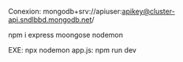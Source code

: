 Conexion: mongodb+srv://apiuser:apikey@cluster-api.sndlbbd.mongodb.net/

npm i express moongose nodemon

EXE: npx nodemon app.js: npm run dev
